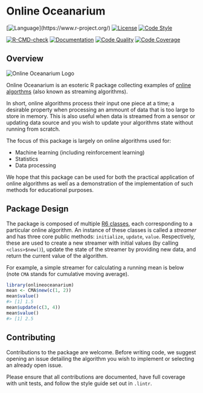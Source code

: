 # Online Oceanarium

[![Language](https://img.shields.io/badge/language-R_(4.1.0%2B)-orange.svg?style=flat-square)](https://www.r-project.org/)
[![License](https://img.shields.io/badge/license-MIT-yellow.svg?style=flat-square)](https://opensource.org/licenses/MIT)
[![Code Style](https://img.shields.io/badge/code%20style-tidyverse-informational?style=flat-square)](https://style.tidyverse.org)

[![R-CMD-check](https://github.com/THargreaves/online-oceanarium/workflows/R-CMD-check/badge.svg)](https://github.com/THargreaves/online-oceanarium/actions)
[![Documentation](https://img.shields.io/badge/docs-stable-blue.svg)](http://thargreaves.github.io/online-oceanarium/)
[![Code Quality](https://github.com/THargreaves/online-oceanarium/workflows/Lint%20Code%20Base/badge.svg)](https://github.com/marketplace/actions/super-linter)
[![Code Coverage](https://img.shields.io/codecov/c/github/THargreaves/online-oceanarium)](https://app.codecov.io/gh/THargreaves/online-oceanarium/)

## Overview

![Online Oceanarium Logo](https://user-images.githubusercontent.com/38204689/118853426-a6b9d300-b8cb-11eb-97f1-6420cd8c59a1.png)

Online Oceanarium is an esoteric R package collecting examples of [online algorthms](https://en.wikipedia.org/wiki/Online_algorithm) (also known as streaming algorithms).

In short, online algorithms process their input one piece at a time; a desirable property when processing an ammount of data that is too large to store in memory.
This is also useful when data is streamed from a sensor or updating data source and you wish to update your algorithms state without running from scratch.

The focus of this package is largely on online algorithms used for:

- Machine learning (including reinforcement learning)
- Statistics
- Data processing

We hope that this package can be used for both the practical application of online algorithms as well as a demonstration of the implementation of such methods for educational purposes.

## Package Design

The package is composed of multiple [R6 classes](https://adv-r.hadley.nz/r6.html), each corresponding to a particular online algorithm. An instance of these classes is called a _streamer_ and has three core public methods: `initialize`, `update`, `value`.
Respectively, these are used to create a new streamer with initial values (by calling `<class>$new()`), update the state of the streamer by providing new data, and return the current value of the algorithm.

For example, a simple streamer for calculating a running mean is below (note `CMA` stands for cumulative moving average).

```r
library(onlineoceanarium)
mean <- CMA$new(c(1, 2))
mean$value()
#> [1] 1.5
mean$update(c(3, 4))
mean$value()
#> [1] 2.5
```

## Contributing

Contributions to the package are welcome. Before writing code, we suggest opening an issue detailing the algorithm you wish to implement or selecting an already open issue.

Please ensure that all contributions are documented, have full coverage with unit tests, and follow the style guide set out in `.lintr`.
